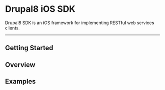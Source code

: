 Drupal8 iOS SDK
=====================


Drupal8 SDK is an iOS framework for implementing RESTful web services clients. 

----------


Getting Started
---------

Overview
---------------

Examples
---------------

